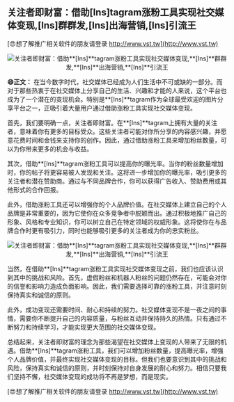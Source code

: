 ## **关注者即财富：借助**[Ins]**tagram涨粉工具实现社交媒体变现,**[Ins]**群群发,**[Ins]**出海营销,**[Ins]**引流王**

[😍想了解推广相关软件的朋友请登录 http://www.vst.tw](http://www.vst.tw)

 <center><img src="https://vst.tw/MP4/tuiguang/png/6.png" alt="关注者即财富：借助**[Ins]**tagram涨粉工具实现社交媒体变现,**[Ins]**群群发,**[Ins]**出海营销,**[Ins]**引流王"></center>

**😄正文：**
在当今数字时代，社交媒体已经成为人们生活中不可或缺的一部分。而对于那些热衷于在社交媒体上分享自己的生活、兴趣和才能的人来说，这个平台也成为了一个潜在的变现机会。特别是**[Ins]**tagram作为全球最受欢迎的图片分享平台之一，正吸引着大量用户通过借助涨粉工具实现社交媒体变现。

首先，我们要明确一点，关注者即财富。在**[Ins]**tagram上拥有大量的关注者，意味着你有更多的目标受众。这些关注者可能对你所分享的内容感兴趣，并愿意花费时间和金钱来支持你的创作。因此，通过借助涨粉工具来增加粉丝数量，可以为你带来更多的机会与收益。

其次，借助**[Ins]**tagram涨粉工具可以提高你的曝光率。当你的粉丝数量增加时，你的帖子将更容易被人发现和关注。这将进一步增加你的曝光率，吸引更多的关注者和潜在赞助商。通过与不同品牌合作，你可以获得广告收入、赞助费用或其他形式的合作回报。

此外，借助涨粉工具还可以增强你的个人品牌价值。在社交媒体上建立自己的个人品牌是非常重要的，因为它使你在众多竞争者中脱颖而出。通过积极地推广自己的形象、风格和专业知识，你可以树立自己在特定领域的权威形象。这将使你在与品牌合作时更有吸引力，同时也能够吸引更多的关注者成为你的忠实粉丝。

 <center><img src="https://vst.tw/MP4/tuiguang/png/3.png" alt="关注者即财富：借助**[Ins]**tagram涨粉工具实现社交媒体变现,**[Ins]**群群发,**[Ins]**出海营销,**[Ins]**引流王"></center>

当然，在借助**[Ins]**tagram涨粉工具实现社交媒体变现之前，我们也应该认识到其中的挑战和风险。首先，虚假粉丝和机器人粉丝的问题仍然存在，可能会对你的信誉和影响力造成负面影响。因此，我们需要选择可靠的涨粉工具，并注意时刻保持真实和诚信的原则。

此外，成功变现还需要时间、耐心和持续的努力。社交媒体变现不是一夜之间的事情，需要你不断提升自己的内容质量，与粉丝互动并保持持久的热情。只有通过不断努力和持续学习，才能实现更大范围的社交媒体变现。

总结起来，关注者即财富的理念为那些渴望在社交媒体上变现的人带来了无限的机遇。借助**[Ins]**tagram涨粉工具，我们可以增加粉丝数量，提高曝光率，增强个人品牌价值，并最终实现社交媒体变现的目标。但我们也要意识到其中的挑战和风险，保持真实和诚信的原则，并时刻保持对自身发展的耐心和努力。相信只要我们坚持不懈，社交媒体变现的成功将不再是梦想，而是现实。

[😍想了解推广相关软件的朋友请登录 http://www.vst.tw](http://www.vst.tw)



